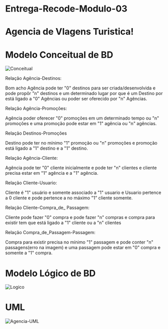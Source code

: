 # Entrega-Recode-Modulo-03
# Agencia de VIagens Turistica!

# Modelo Conceitual de BD
![Conceitual](https://github.com/GuiAlvesR/Recode-Modulo-02/assets/139154854/2894d286-dfb2-4261-970b-6afe312658a8)

<p>Relação Agência-Destinos:

Bom acho Agência pode ter "0" destinos para ser criada/desenvolvida e pode propôr "n" destinos e um determinado lugar por que é um Destino por está ligado a "0" Agências ou poder ser oferecido por "n" Agências.

Relação Agência-Promoções:

Agência poder oferecer "0" promoções em um determinado tempo ou "n" promoções e uma promoção pode estar em "1" agência ou "n" agências.

Relação Destinos-Promoções

Destino pode ter no mínimo "1" promoção ou "n" promoções e promoção está ligado a "1" destino e a "1" destino.

Relação Agência-Cliente:

Agência pode ter "0" cliente inicialmente e pode ter "n" clientes e cliente precisa estar em "1" agência e a "1" agência.

Relação Cliente-Usuario:

Cliente é "1" usuário e somente associado a "1" usuario e Usuario pertence a 0 cliente e pode pertence a no máximo "1" cliente somente.

Relação Cliente-Compra_de_ Passagem:

Cliente pode fazer "0" compra e pode fazer "n" compras e compra para existir tem que está ligado a "1" cliente ou a "n" clientes

Relação Compra_de_Passagem-Passagem:

Compra para existir precisa no mínimo "1" passagem e pode conter "n" passagens(erro na imagem) e uma passagem pode estar em "0" compra e somente a "1" compra.</p>

# Modelo Lógico de BD
![Logico](https://github.com/GuiAlvesR/Recode-Modulo-02/assets/139154854/7018d10f-f666-41d1-a8d5-fc1ec707b1bd)

# UML
![Agencia-UML](https://github.com/GuiAlvesR/Entrega-Recode/assets/139154854/5b100d33-a07b-4f58-bcb2-3d9d08bcea80)
